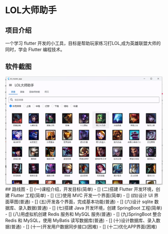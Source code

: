 # LOL大师助手
## 项目介绍
一个学习 flutter 开发的小工具，目标是帮助玩家练习打LOL,成为英雄联盟大师的同时，学会 Flutter 编程技术。
## 软件截图
<img src="snapshot/main.png" width="640" />
## 路线图
- [] (一)课程介绍，开发目标(简单)
- [] (二)搭建 Flutter 开发环境，创建 Flutter 工程(简单)
- [] (三)使用 MVC 开发一个界面(简单)
- [] (四)设计 UI 界面草图(普通)
- [] (五)开发各个界面，完成基本功能(普通)
- [] (六)设计 sqlite 数据库、录入数据(普通)
- [] (七)搭建 Java 开发环境，创建 SpringBoot 工程(简单)
- [] (八)用虚拟机创建 Redis 服务和 MySQL 服务(普通)
- [] (九)SpringBoot 整合 Redis 和 MySQL，使用 MyBatis 读写数据库(普通)
- [] (十)设计数据库、录入数据(普通)
- [] (十一)开发用户数据同步接口(困难)
- [] (十二)优化APP界面(困难)